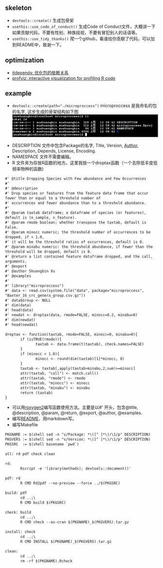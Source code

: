 
## skeleton

+ `devtools::create()` 生成包骨架
+ `usethis::use_code_of_conduct()` 生成Code of Conduct文件，大概讲一下如果贡献代码，不要有性别、种族歧视，不要有冒犯别人的话语等。
+ `usethis::use_tidy_thanks()` 爬一个github，看谁给你贡献了代码，可以加到README中，致谢一下。

## optimization

+ [itdepends: 优化包的依赖关系](https://github.com/jimhester/itdepends)
+ [profviz: interactive visualization for profiling R code](https://rstudio.github.io/profvis/)

## example
+ `devtools::create(path="./microproccess")` microproccess 是我命名的包的名字, 这步生成的骨架结构如下图
![skeleton](./images/skeletonFigure.png)
 - DESCRIPTION 文件中包含Package的名字, Title, Version, [Author](https://journal.r-project.org/archive/2012-1/RJournal_2012-1_Hornik~et~al.pdf), Description, Depends, License, Encoding.
 - NAMESPACE 文件不需要编辑。
 - R 文件夹为存放R函数的地方。这里我放一个droptax函数（一个去除低丰度低频率物种的函数)  

```
#' @title Dropping Species with Few abundance and Few Occurrences 
#' 
#' @description 
#' Drop species or features from the feature data frame that occur fewer than or equal to a threshold number of 
#' occurrences and fewer abundance than to a threshold abundance. 
#' 
#' @param taxtab dataframe; a dataframe of species (or features), default is (n_sample, n_feature). 
#' @param rmode boolean; whether transpose the taxtab, default is False. 
#' @param minocc numeric; the threshold number of occurrences to be dropped, if < 1.0, 
#' it will be the threshold ratios of occurrences, default is 0. 
#' @param minabu numeric: the threshold abundance, if fewer than the threshold will be dropped, default is 0. 
#' @return a list contained feature dataframe dropped, and the call, arguments. 
#' @export 
#' @author Shuangbin Xu 
#' @examples 
#' 
#' library("microproccess") 
#' data <- read.csv(system.file("data", package="microproccess", "Baxter_16_crc_genera_group.csv.gz")) 
#' data$Group <- NULL 
#' dim(data) 
#' head(data) 
#' newdat <- droptax(data, rmode=FALSE, minocc=0.2, minabu=0) 
#' dim(newdat) 
#' head(newdat) 
 
droptax <- function(taxtab, rmode=FALSE, minocc=0, minabu=0){ 
       if (isTRUE(rmode)){ 
              taxtab <- data.frame(t(taxtab), check.names=FALSE) 
       } 
       if (minocc < 1.0){ 
              minocc <- round(dim(taxtab)[1]*minocc, 0) 
       } 
       taxtab <- taxtab[,apply(taxtab>minabu,2,sum)>=minocc] 
       attr(taxtab, "call") <- match.call() 
       attr(taxtab, "rmode") <- rmode                            
       attr(taxtab, "minocc") <- minocc                          
       attr(taxtab, "minabu") <- minabu                          
       return (taxtab)                                           
}
```
+ 可以用[roxygen2](https://github.com/yihui/roxygen2)编写函数使用方法。主要是以#' 开头，包含@title, @description, @param, @return, @export, @author, @examples. 
+ 编写[README](https://gist.github.com/PurpleBooth/109311bb0361f32d87a2#project-title)，用markdown写。
+ 编写Makefile 

```
PKGNAME := $(shell sed -n "s/Package: *\([^ ]*\)/\1/p" DESCRIPTION)
PKGVERS := $(shell sed -n "s/Version: *\([^ ]*\)/\1/p" DESCRIPTION)
PKGSRC  := $(shell basename `pwd`)
       
all: rd pdf check clean
       
rd:    
       Rscript -e 'library(methods); devtools::document()'
       
pdf: rd
       R CMD Rd2pdf --no-preview --force ../$(PKGSRC)
       
build: pdf
       cd ..;\
       R CMD build $(PKGSRC)
       
check: build
       cd ..;\
       R CMD check --as-cran $(PKGNAME)_$(PKGVERS).tar.gz
       
install: check
       cd ..;\
       R CMD INSTALL $(PKGNAME)_$(PKGVERS).tar.gz
       
clean: 
       cd ..;\
       rm -rf $(PKGNAME).Rcheck
```

